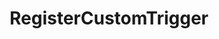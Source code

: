 ---
name: RegisterCustomTrigger
title: RegisterCustomTrigger
description: Register a custom trigger
version: 0.2.0
parameters:
  - name: triggerName
    type: string
    required: true
    description: |
      Name of the trigger shown in the context menu
  - name: eventName
    type: string
    required: true
    description: |
      Define the name of the event for later use in [TriggerCodeEvent](/api/csharp/core/triggers#TriggerCodeEvent) method
  - name: categories
    type: String[]
    required: true
    description: |
      Define the categories in the context menu in which the trigger will be shown
example: |
    using System;
    public class CPHInline
    {
        public void Init()
        {
          // Preferably Custom Triggers are registered during initialization of the code instance
          // Often in combination with Pre-Compile on Application start in the Execute-Code settings

          //Define the categories in custom trigger menu
          string[] categories = {"Streamer.bot","Documentation"};


          //Define the event name for later usage in code with CPH.TriggerCodeEvent(eventName)
          //Advise on making it fairly unique names to your code/extension
          string eventName = "sbDocsUpdate";

          //Register custom trigger. Will give boolean result if successfull
          bool success = CPH.RegisterCustomTrigger(triggerName, eventName, categories);
        }

        public bool Execute()
        {
            // Custom Trigger can also be registered with Execute but common usage is
            // in the Init() method as shown above
            return true;
        }
    }
---